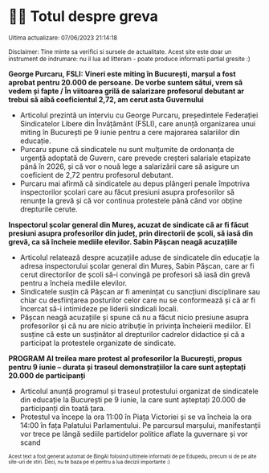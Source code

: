 # 👩‍🏫 Totul despre greva
<sub>Ultima actualizare: 07/06/2023 21:14:18</sub>

<sub>Disclaimer: Tine minte sa verifici si sursele de actualitate. Acest site este doar un instrument de indrumare: nu il lua ad litteram - poate produce informatii partial gresite :)</sub>

**George Purcaru, FSLI: Vineri este miting în București, marșul a fost aprobat pentru 20.000 de persoane. De vorbe suntem sătui, vrem să vedem și fapte / În viitoarea grilă de salarizare profesorul debutant ar trebui să aibă coeficientul 2,72, am cerut asta Guvernului**

- Articolul prezintă un interviu cu George Purcaru, președintele Federației Sindicatelor Libere din Învățământ (FSLI), care anunță organizarea unui miting în București pe 9 iunie pentru a cere majorarea salariilor din educație.
- Purcaru spune că sindicatele nu sunt mulțumite de ordonanța de urgență adoptată de Guvern, care prevede creșteri salariale etapizate până în 2026, și că vor o nouă lege a salarizării care să asigure un coeficient de 2,72 pentru profesorul debutant.
- Purcaru mai afirmă că sindicatele au depus plângeri penale împotriva inspectorilor școlari care au făcut presiuni asupra profesorilor să renunțe la grevă și că vor continua protestele până când vor obține drepturile cerute.

**Inspectorul școlar general din Mureș, acuzat de sindicate că ar fi făcut presiuni asupra profesorilor din județ, prin directorii de școli, să iasă din grevă, ca să încheie mediile elevilor. Sabin Pășcan neagă acuzațiile**

- Articolul relatează despre acuzațiile aduse de sindicatele din educație la adresa inspectorului școlar general din Mureș, Sabin Pășcan, care ar fi cerut directorilor de școli să-i convingă pe profesori să iasă din grevă pentru a încheia mediile elevilor.
- Sindicatele susțin că Pășcan ar fi amenințat cu sancțiuni disciplinare sau chiar cu desființarea posturilor celor care nu se conformează și că ar fi încercat să-i intimideze pe liderii sindicali locali.
- Pășcan neagă acuzațiile și spune că nu a făcut nicio presiune asupra profesorilor și că nu are nicio atribuție în privința încheierii mediilor. El susține că este un susținător al drepturilor cadrelor didactice și că a participat la protestele organizate de sindicate.

**PROGRAM Al treilea mare protest al profesorilor la București, propus pentru 9 iunie – durata și traseul demonstrațiilor la care sunt așteptați 20.000 de participanți**

- Articolul anunță programul și traseul protestului organizat de sindicatele din educație la București pe 9 iunie, la care sunt așteptați 20.000 de participanți din toată țara.
- Protestul va începe la ora 11:00 în Piața Victoriei și se va încheia la ora 14:00 în fața Palatului Parlamentului. Pe parcursul marșului, manifestanții vor trece pe lângă sediile partidelor politice aflate la guvernare și vor scand


<sub><sub>Acest text a fost generat automat de BingAI folosind ultimele informatii de pe Edupedu, precum si de pe alte site-uri de stiri. Deci, nu te baza pe el pentru a lua decizii importante :)</sub></sub>